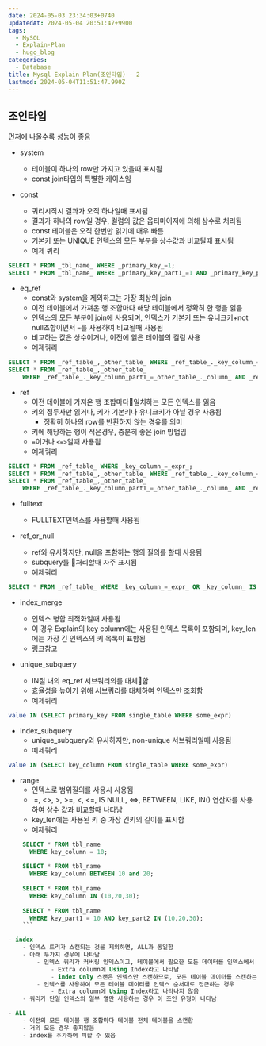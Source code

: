 ```yaml
---
date: 2024-05-03 23:34:03+0740
updatedAt: 2024-05-04 20:51:47+9900
tags:
  - MySQL
  - Explain-Plan
  - hugo_blog
categories:
  - Database
title: Mysql Explain Plan(조인타입) - 2
lastmod: 2024-05-04T11:51:47.990Z
---
```

## 조인타입

먼저에 나올수록 성능이 좋음

* system
  * 테이블이 하나의 row만 가지고 있을때 표시됨
  * const join타입의 특별한 케이스임

* const
  * 쿼리시작시 결과가 오직 하나일때 표시됨
  * 결과가 하나의 row일 경우, 컬럼의 값은 옵티마이저에 의해 상수로 처리됨
  * const 테이블은 오직 한번만 읽기에 매우 빠름
  * 기본키 또는 UNIQUE 인덱스의 모든 부분을 상수값과 비교될때 표시됨
  * 예제 쿼리

```sql
SELECT * FROM _tbl_name_ WHERE _primary_key_=1; 
SELECT * FROM _tbl_name_ WHERE _primary_key_part1_=1 AND _primary_key_part2_=2;
```

* eq\_ref
  * const와 system을 제외하고는 가장 최상의 join
  * 이전 테이블에서 가져온 행 조합마다 해당 테이블에서 정확히 한 행을 읽음
  * 인덱스의 모든 부분이 join에 사용되며, 인덱스가 기본키 또는 유니크키+not null조합이면서 `=`를 사용하여 비교될때 사용됨
  * 비교하는 값은 상수이거나, 이전에 읽은 테이블의 컬럼 사용
  * 예제쿼리

```SQL
SELECT * FROM _ref_table_,_other_table_ WHERE _ref_table_._key_column_=_other_table_._column_; 
SELECT * FROM _ref_table_,_other_table_ 
	WHERE _ref_table_._key_column_part1_=_other_table_._column_ AND _ref_table_._key_column_part2_=1;
```

* ref
  * 이전 테이블에 가져온 행 조합마다일치하는 모든 인덱스를 읽음
  * 키의 접두사만 읽거나, 키가 기본키나 유니크키가 아닐 경우 사용됨
    * 정확히 하나의 row를 반환하지 않는 경유를 의미
  * 키에 해당하는 행이 적은경우, 충분히 좋은 join 방법임
  * `=`이거나 `<=>`일때 사용됨
  * 예제쿼리

```SQL
SELECT * FROM _ref_table_ WHERE _key_column_=_expr_; 
SELECT * FROM _ref_table_,_other_table_ WHERE _ref_table_._key_column_=_other_table_._column_; 
SELECT * FROM _ref_table_,_other_table_ 
	WHERE _ref_table_._key_column_part1_=_other_table_._column_ AND _ref_table_._key_column_part2_=1;
```

* fulltext
  * FULLTEXT인덱스를 사용할때 사용됨

* ref\_or\_null
  * ref와 유사하지만, null을 포함하는 행의 질의를 할때 사용됨
  * subquery를 처리할때 자주 표시됨
  * 예제쿼리

```SQL
SELECT * FROM _ref_table_ WHERE _key_column_=_expr_ OR _key_column_ IS NULL;
```

* index\_merge
  * 인덱스 병합 최적화일때 사용됨
  * 이 경우 Explain의 key column에는 사용된 인덱스 목록이 포함되며, key\_len에는 가장 긴 인덱스의 키 목록이 표함됨
  * [링크](https://dev.mysql.com/doc/refman/8.0/en/index-merge-optimization.html)참고

* unique\_subquery
  * IN절 내의 eq\_ref 서브쿼리의를 대체함
  * 효율성을 높이기 위해 서브쿼리를 대체하여 인덱스만 조회함
  * 예제쿼리

```sql
value IN (SELECT primary_key FROM single_table WHERE some_expr)
```

* index\_subquery
  * unique\_subquery와 유사하지만, non-unique 서브쿼리일때 사용됨
  * 예제쿼리

```sql
value IN (SELECT key_column FROM single_table WHERE some_expr)
```

* range
  * 인덱스로 범위질의를 사용시 사용됨
  *  =, <>, >, >=, <, <=, IS NULL, <=>, BETWEEN, LIKE, IN() 연산자를 사용하여 상수 값과 비교할때 나타남
  * key\_len에는 사용된 키 중 가장 긴키의 길이를 표시함
  * 예제쿼리

````sql
    SELECT * FROM tbl_name
      WHERE key_column = 10;
    
    SELECT * FROM tbl_name
      WHERE key_column BETWEEN 10 and 20;
    
    SELECT * FROM tbl_name
      WHERE key_column IN (10,20,30);
    
    SELECT * FROM tbl_name
      WHERE key_part1 = 10 AND key_part2 IN (10,20,30);
    ```

- index
	- 인덱스 트리가 스캔되는 것을 제외하면, ALL과 동일함
	- 아래 두가지 경우에 나타남
		- 인덱스 쿼리가 커버링 인덱스이고, 테이블에서 필요한 모든 데이터를 인덱스에서 가져올 수 있는 경우, 인덱스 트리만 스캔함
			- Extra column에 Using Index라고 나타남
			- index Only 스캔은 인덱스만 스캔하므로, 모든 테이블 데이터를 스캔하는 ALL보다 항상 빠름
		- 인덱스를 사용하여 모든 테이블 데이터를 인덱스 순서대로 접근하는 경우
			- Extra column에 Using Index라고 나타나지 않음
	- 쿼리가 단일 인덱스의 일부 열만 사용하는 경우 이 조인 유형이 나타남

- ALL
	- 이전의 모든 테이블 행 조합마다 테이블 전체 테이블을 스캔함
	- 거의 모든 경우 좋지않음
	- index를 추가하여 피할 수 있음
````
